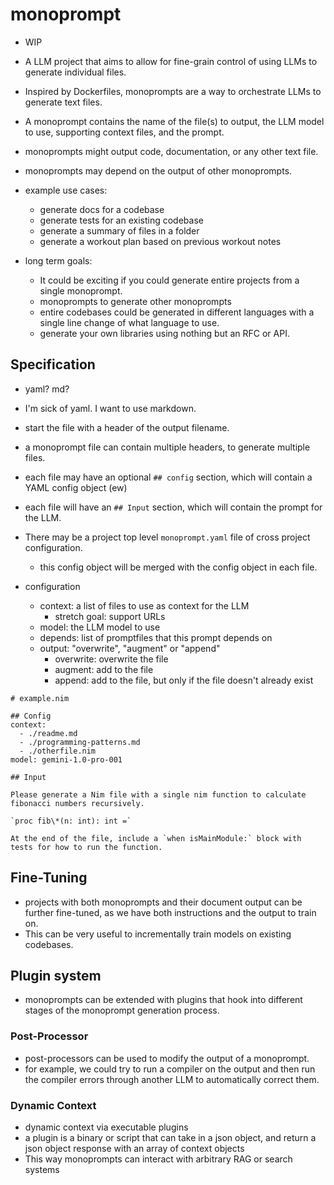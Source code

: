 # monoprompt

- WIP

- A LLM project that aims to allow for fine-grain control of using LLMs to generate individual files.

- Inspired by Dockerfiles, monoprompts are a way to orchestrate LLMs to generate text files.
- A monoprompt contains the name of the file(s) to output, the LLM model to use, supporting context files, and the prompt.
- monoprompts might output code, documentation, or any other text file.
- monoprompts may depend on the output of other monoprompts.

- example use cases:

  - generate docs for a codebase
  - generate tests for an existing codebase
  - generate a summary of files in a folder
  - generate a workout plan based on previous workout notes

- long term goals:
  - It could be exciting if you could generate entire projects from a single monoprompt.
  - monoprompts to generate other monoprompts
  - entire codebases could be generated in different languages with a single line change of what language to use.
  - generate your own libraries using nothing but an RFC or API.

## Specification

- yaml? md?
- I'm sick of yaml. I want to use markdown.

- start the file with a header of the output filename.
- a monoprompt file can contain multiple headers, to generate multiple files.
- each file may have an optional `## config` section, which will contain a YAML config object (ew)
- each file will have an `## Input` section, which will contain the prompt for the LLM.
- There may be a project top level `monoprompt.yaml` file of cross project configuration.

  - this config object will be merged with the config object in each file.

- configuration
  - context: a list of files to use as context for the LLM
    - stretch goal: support URLs
  - model: the LLM model to use
  - depends: list of promptfiles that this prompt depends on
  - output: "overwrite", "augment" or "append"
    - overwrite: overwrite the file
    - augment: add to the file
    - append: add to the file, but only if the file doesn't already exist

```monoprompt
# example.nim

## Config
context:
  - ./readme.md
  - ./programming-patterns.md
  - ./otherfile.nim
model: gemini-1.0-pro-001

## Input

Please generate a Nim file with a single nim function to calculate fibonacci numbers recursively.

`proc fib\*(n: int): int =`

At the end of the file, include a `when isMainModule:` block with tests for how to run the function.
```

## Fine-Tuning

- projects with both monoprompts and their document output can be further fine-tuned, as we have both instructions and the output to train on.
- This can be very useful to incrementally train models on existing codebases.

## Plugin system

- monoprompts can be extended with plugins that hook into different stages of the monoprompt generation process.

### Post-Processor

- post-processors can be used to modify the output of a monoprompt.
- for example, we could try to run a compiler on the output and then run the compiler errors through another LLM to automatically correct them.

### Dynamic Context

- dynamic context via executable plugins
- a plugin is a binary or script that can take in a json object, and return a json object response with an array of context objects
- This way monoprompts can interact with arbitrary RAG or search systems
